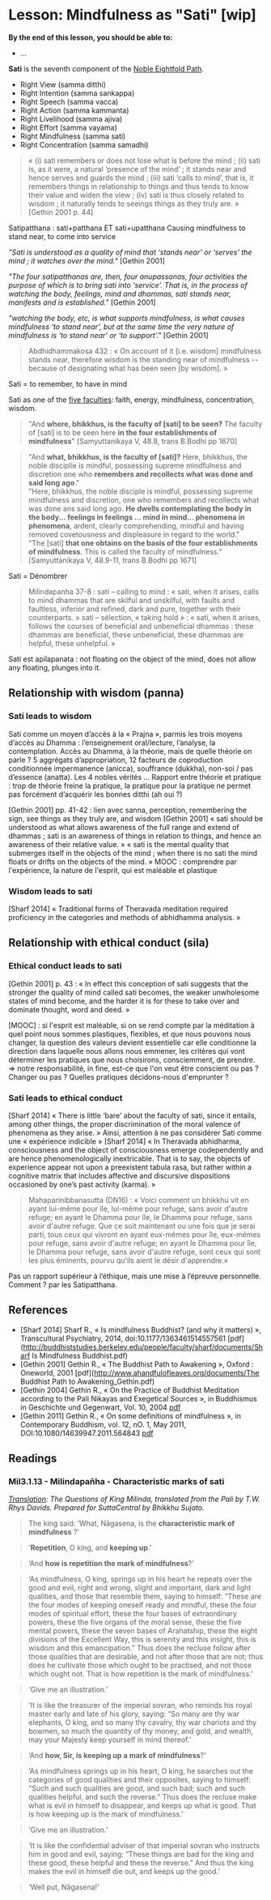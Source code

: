 # Lesson: Mindfulness as "Sati" [wip]

**By the end of this lesson, you should be able to:**
- ...

**Sati** is the seventh component of the [Noble Eightfold Path](lesson_XX_magga.md).

- Right View (samma ditthi)
- Right Intention (samma sankappa)
- Right Speech (samma vacca)
- Right Action (samma kammanta)
- Right Livelihood (samma ajiva)
- Right Effort (samma vayama)
- Right Mindfulness (samma sati)
- Right Concentration (samma samadhi)


> « (i) sati remembers or does not lose what is before the mind ; (ii) sati is, as it were, a natural ‘presence of the mind’ ; it stands near and hence serves and guards the mind ; (iii) sati ‘calls to mind’, that is, it remembers things in relationship to things and thus tends to know their value and widen the view ; (iv) sati is thus closely related to wisdom ; it naturally tends to seeings things as they truly are. » [Gethin 2001 p. 44]

Satipatthana : sati+patthana ET sati+upatthana
Causing mindfulness to stand near, to come into service

_"Sati is understood as a quality of mind that ‘stands near’ or ‘serves’ the mind ; it watches over the mind."_ [Gethin 2001]

_"The four satipatthanas are, then, four anupassanas, four activities the purpose of which is to bring sati into ‘service’. That is, in the process of watching the body, feelings, mind and dhammas, sati stands near, manifests and is established."_ [Gethin 2001]

_"watching the body, etc, is what supports mindfulness, is what causes mindfulness ‘to stand near’, but at the same time the very nature of mindfulness is ‘to stand near’ or ‘to support’."_ [Gethin 2001]


> Abdhidhammakosa 432 : « On account of it [i.e. wisdom] mindfulness stands near, therefore wisdom is the standing near of mindfulness -- because of designating what has been seen [by wisdom]. »

Sati = to remember, to have in mind

Sati as one of the [five faculties](lesson_XX_matikas.md): faith, energy, mindfulness, concentration, wisdom.

> "And **where, bhikkhus, is the faculty of [sati] to be seen?** The faculty of [sati] is to be seen here **in the four establishments of mindfulness**" [Samyuttanikaya V, 48.8, trans B.Bodhi pp 1670]

> "And **what, bhikkhus, is the faculty of [sati]?** Here, bhikkhus, the noble disciplie is mindful, possessing supreme mindfulness and discretion one who **remembers and recollects what was done and said long ago**."  
> "Here, bhikkhus, the noble disciple is mindful, possessing supreme mindfulness and discretion, one who remembers and recollects what was done ans said long ago. **He dwells contemplating the body in the body... feelings in feelings ... mind in mind... phenomena in phenomena**, ardent, clearly comprehending, mindful and having removed covetousness and displeasure in regard to the world."  
> "The [sati] **that one obtains on the basis of the four establishments of mindfulness**. This is called the faculty of mindfulness." [Samyuttanikaya V, 48.9-11, trans B.Bodhi pp 1671]



Sati = Dénombrer

> Milindapanha 37-8 : sati – calling to mind : « sati, when it arises, calls to mind dhammas that are skilful and unskilful, with faults and faultless, inferior and refined, dark and pure, together with their counterparts. »
sati – sélection, « taking hold » : « sati, when it arises, follows the courses of beneficial and unbeneficial dhammas : these dhammas are beneficial, these unbeneficial, these dhammas are helpful, these unhelpful. »

Sati est apilapanata : not floating on the object of the mind, does not allow any floating, plunges into it.

## Relationship with wisdom (panna)

### Sati leads to wisdom

Sati comme un moyen d’accès à la « Prajna », parmis les trois moyens d’accès au Dhamma : l’enseignement oral/lecture, l’analyse, la contemplation.
Accès au Dhamma, à la théorie, mais de quelle théorie on parle ?
5 aggrégats d’appropriation, 12 facteurs de coproduction conditionnée
impermanence (anicca), souffrance (dukkha), non-soi / pas d’essence (anatta).
Les 4 nobles vérités
…
Rapport entre théorie et pratique : trop de théorie freine la pratique, la pratique pour la pratique ne permet pas forcément d’acquérir les bonnes ditthi (ah oui ?)

[Gethin 2001] pp. 41-42 : lien avec sanna, perception, remembering the sign, see things as they truly are, and wisdom
[Gethin 2001] « sati should be understood as what allows awareness of the full range and extend of dhammas ; sati is an awareness of things in relation to things, and hence an awareness of their relative value. »
« sati is the mental quality that submerges itself in the objects of the mind ; when there is no sati the mind floats or drifts on the objects of the mind. »
MOOC : comprendre par l'expérience, la nature de l'esprit, qui est maléable et plastique

### Wisdom leads to sati

[Sharf 2014] « Traditional forms of Theravada meditation required proficiency in the categories and methods of abhidhamma analysis. »

## Relationship with ethical conduct (sila)

### Ethical conduct leads to sati

[Gethin 2001] p. 43 : « In effect this conception of sati suggests that the stronger the quality of mind called sati becomes, the weaker unwholesome states of mind become, and the harder it is for these to take over and dominate thought, word and deed. »

[MOOC] : si l'esprit est maléable, si on se rend compte par la méditation à quel point nous sommes plastiques, flexibles, et que nous pouvons nous changer, la question des valeurs devient essentielle car elle conditionne la direction dans laquelle nous allons nous emmener, les critères qui vont déterminer les pratiques que nous choisirons, consciemment, de prendre.
=> notre responsabilité, in fine, est-ce que l'on veut être conscient ou pas ? Changer ou pas ? Quelles pratiques décidons-nous d'emprunter ?

### Sati leads to ethical conduct

[Sharf 2014] « There is little ‘bare’ about the faculty of sati, since it entails, among other things, the proper discrimination of the moral valence of phenomena as they arise. »
Ainsi, attention à ne pas considérer Sati comme une « expérience indicible »
[Sharf 2014] « In Theravada abhidharma, consciousness and the object of consciousness emerge codependently and are hence phenomenologically inextricable. That is to say, the objects of experience appear not upon a preexistent tabula rasa, but rather within a cognitive matrix that includes affective and discursive dispositions occasioned by one’s past activity (karma). »

>  Mahaparinibbanasutta (DN16) :
« Voici comment un bhikkhu vit en ayant lui-même pour île, lui-même pour refuge, sans avoir d'autre refuge; en ayant le Dhamma pour île, le Dhamma pour refuge, sans avoir d'autre refuge. Que ce soit maintenant ou une fois que je serai parti, tous ceux qui vivront en ayant eux-mêmes pour île, eux-mêmes pour refuge, sans avoir d'autre refuge; en ayant le Dhamma pour île, le Dhamma pour refuge, sans avoir d'autre refuge, sont ceux qui sont les plus éminents, pourvu qu'ils aient le désir d'apprendre.»

Pas un rapport supérieur à l’éthique, mais une mise à l’épreuve personnelle. Comment ? par les Satipatthana.


## References

- [Sharf 2014] Sharf R., « Is mindfulness Buddhist? (and why it matters) », Transcultural Psychiatry, 2014, doi:10.1177/1363461514557561 [pdf](http://buddhiststudies.berkeley.edu/people/faculty/sharf/documents/Sharf Is Mindfulness Buddhist.pdf)
- [Gethin 2001] Gethin R., « The Buddhist Path to Awakening », Oxford : Oneworld, 2001 [pdf](http://www.ahandfulofleaves.org/documents/The Buddhist Path to Awakening_Gethin.pdf)
- [Gethin 2004] Gethin R., « On the Practice of Buddhist Meditation according to the Pali Nikayas and Exegetical Sources », in Buddhismus in Geschichte und Gegenwart, Vol. 10, 2004 [pdf](https://www.buddhismuskunde.uni-hamburg.de/pdf/4-publikationen/buddhismus-in-geschichte-und-gegenwart/bd9-k12gethin.pdf)
- [Gethin 2011] Gethin R., « On some definitions of mindfulness », in Contemporary Buddhism, vol. 12, nO. 1, May 2011, DOI:10.1080/14639947.2011.564843 [pdf](http://dx.doi.org/10.1080/14639947.2011.564843)

## Readings

### Mil3.1.13 - Milindapañha - Characteristic marks of sati

_[Translation](https://suttacentral.net/en/mil3.1.13): The Questions of King Milinda, translated from the Pali by T.W. Rhys Davids. Prepared for SuttaCentral by Bhikkhu Sujato._

> The king said: ‘What, Nāgasena, is the **characteristic mark of mindfulness** ?’  

> ‘**Repetition**, O king, and **keeping up**.’  

> ‘And **how is repetition the mark of mindfulness**?’  

> ‘As mindfulness, O king, springs up in his heart he repeats over the good and evil, right and wrong, slight and important, dark and light qualities, and those that resemble them, saying to himself: “These are the four modes of keeping oneself ready and mindful, these the four modes of spiritual effort, these the four bases of extraordinary powers, these the five organs of the moral sense, these the five mental powers, these the seven bases of Arahatship, these the eight divisions of the Excellent Way, this is serenity and this insight, this is wisdom and this emancipation.” Thus does the recluse follow after those qualities that are desirable, and not after those that are not; thus does he cultivate those which ought to be practised, and not those which ought not. That is how repetition is the mark of mindfulness.’  

> ‘Give me an illustration.’  

> ‘It is like the treasurer of the imperial sovran, who reminds his royal master early and late of his glory, saying: “So many are thy war elephants, O king, and so many thy cavalry, thy war chariots and thy bowmen, so much the quantity of thy money, and gold, and wealth, may your Majesty keep yourself in mind thereof.’

> ‘And **how, Sir, is keeping up a mark of mindfulness**?’

> ‘As mindfulness springs up in his heart, O king, he searches out the categories of good qualities and their opposites, saying to himself: “Such and such qualities are good, and such bad; such and such qualities helpful, and such the reverse.” Thus does the recluse make what is evil in himself to disappear, and keeps up what is good. That is how keeping up is the mark of mindfulness.’

> ‘Give me an illustration.’

> ‘It is like the confidential adviser of that imperial sovran who instructs him in good and evil, saying: “These things are bad for the king and these good, these helpful and these the reverse.” And thus the king makes the evil in himself die out, and keeps up the good.’

> ‘Well put, Nāgasena!’
